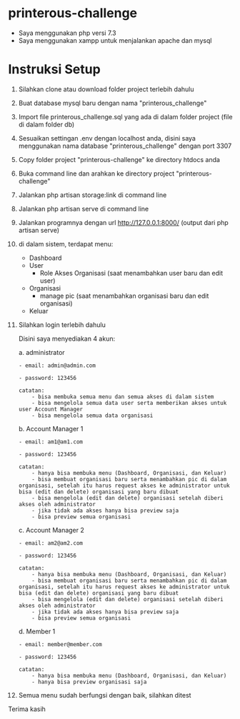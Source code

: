 # printerous-challenge

- Saya menggunakan php versi 7.3
- Saya menggunakan xampp untuk menjalankan apache dan mysql

# Instruksi Setup
1. Silahkan clone atau download folder project terlebih dahulu
2. Buat database mysql baru dengan nama "printerous_challenge"
3. Import file printerous_challenge.sql yang ada di dalam folder project (file di dalam folder db)
4. Sesuaikan settingan .env dengan localhost anda, disini saya menggunakan nama database "printerous_challenge" dengan port 3307
5. Copy folder project "printerous-challenge" ke directory htdocs anda
6. Buka command line dan arahkan ke directory project "printerous-challenge"
7. Jalankan php artisan storage:link di command line
8. Jalankan php artisan serve di command line
9. Jalankan programnya dengan url http://127.0.0.1:8000/ (output dari php artisan serve)
10. di dalam sistem, terdapat menu:
	- Dashboard
	- User
		- Role Akses Organisasi (saat menambahkan user baru dan edit user)
	- Organisasi
		- manage pic (saat menambahkan organisasi baru dan edit organisasi)
	- Keluar
11. Silahkan login terlebih dahulu
	
	Disini saya menyediakan 4 akun:

	a. administrator

		- email: admin@admin.com

		- password: 123456

		catatan: 
			- bisa membuka semua menu dan semua akses di dalam sistem
			- bisa mengelola semua data user serta memberikan akses untuk user Account Manager
			- bisa mengelola semua data organisasi

	b. Account Manager 1

		- email: am1@am1.com

		- password: 123456

		catatan: 
			- hanya bisa membuka menu (Dashboard, Organisasi, dan Keluar)
			- bisa membuat organisasi baru serta menambahkan pic di dalam organisasi, setelah itu harus request akses ke administrator untuk bisa (edit dan delete) organisasi yang baru dibuat
			- bisa mengelola (edit dan delete) organisasi setelah diberi akses oleh administrator
			- jika tidak ada akses hanya bisa preview saja
			- bisa preview semua organisasi

	c. Account Manager 2

		- email: am2@am2.com

		- password: 123456

		catatan: 
			- hanya bisa membuka menu (Dashboard, Organisasi, dan Keluar)
			- bisa membuat organisasi baru serta menambahkan pic di dalam organisasi, setelah itu harus request akses ke administrator untuk bisa (edit dan delete) organisasi yang baru dibuat
			- bisa mengelola (edit dan delete) organisasi setelah diberi akses oleh administrator
			- jika tidak ada akses hanya bisa preview saja
			- bisa preview semua organisasi

	d. Member 1

		- email: member@member.com
		
		- password: 123456

		catatan: 
			- hanya bisa membuka menu (Dashboard, Organisasi, dan Keluar)
			- hanya bisa preview organisasi saja

12. Semua menu sudah berfungsi dengan baik, silahkan ditest


Terima kasih